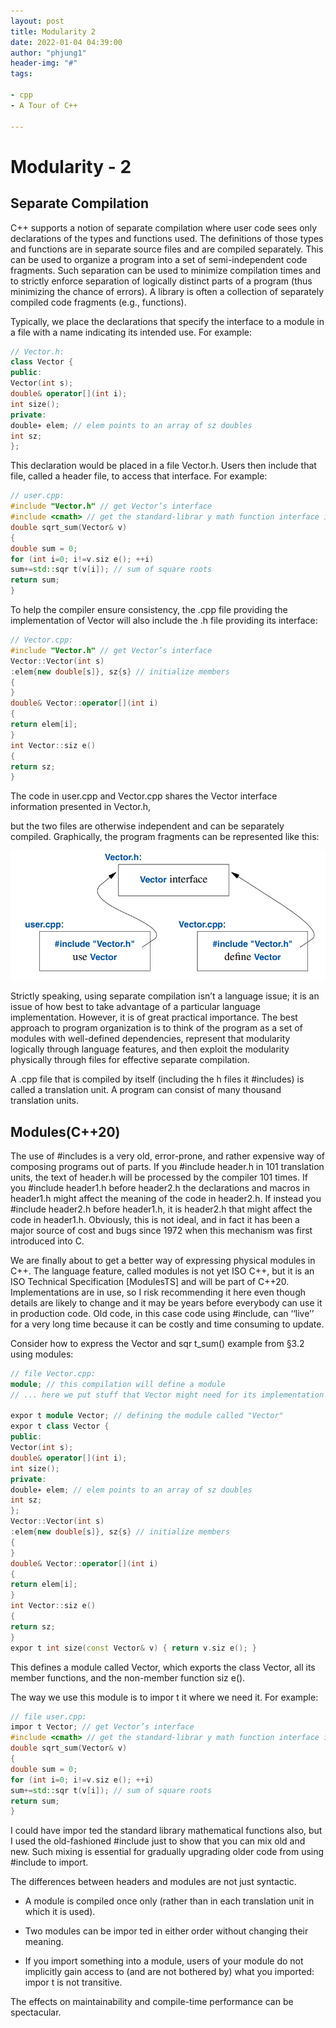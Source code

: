 ```yaml
---
layout: post
title: Modularity 2
date: 2022-01-04 04:39:00
author: "phjung1"
header-img: "#"
tags:

- cpp
- A Tour of C++

---
```


# Modularity - 2

## Separate Compilation

C++ supports a notion of separate compilation where user code sees only declarations of the types and functions used. The definitions of those types and functions are in separate source files and are compiled separately. This can be used to organize a program into a set of semi-independent code fragments. Such separation can be used to minimize compilation times and to strictly enforce separation of logically distinct parts of a program (thus minimizing the chance of errors). A library is often a collection of separately compiled code fragments (e.g., functions).



Typically, we place the declarations that specify the interface to a module in a file with a name indicating its intended use. For example:



```cpp
// Vector.h:
class Vector {
public:
Vector(int s);
double& operator[](int i);
int size();
private:
double∗ elem; // elem points to an array of sz doubles
int sz;
};
```

This declaration would be placed in a file Vector.h. Users then include that file, called a header file, to access that interface. For example:



```cpp
// user.cpp:
#include "Vector.h" // get Vector’s interface
#include <cmath> // get the standard-librar y math function interface including sqrt()
double sqrt_sum(Vector& v)
{
double sum = 0;
for (int i=0; i!=v.siz e(); ++i)
sum+=std::sqr t(v[i]); // sum of square roots
return sum;
}
```

To help the compiler ensure consistency, the .cpp file providing the implementation of Vector will also include the .h file providing its interface:



```cpp
// Vector.cpp:
#include "Vector.h" // get Vector’s interface
Vector::Vector(int s)
:elem{new double[s]}, sz{s} // initialize members
{
}
double& Vector::operator[](int i)
{
return elem[i];
}
int Vector::siz e()
{
return sz;
}
```

The code in user.cpp and Vector.cpp shares the Vector interface information presented in Vector.h,



but the two files are otherwise independent and can be separately compiled. Graphically, the program fragments can be represented like this:

![](https://raw.githubusercontent.com/phjung1/imageUploader/main/2022/01/04-04-48-42-2022-01-04-04-48-40-image.png)

Strictly speaking, using separate compilation isn’t a language issue; it is an issue of how best to take advantage of a particular language implementation. However, it is of great practical importance. The best approach to program organization is to think of the program as a set of modules with well-defined dependencies, represent that modularity logically through language features, and then exploit the modularity physically through files for effective separate compilation.



A .cpp file that is compiled by itself (including the h files it #includes) is called a translation unit. A program can consist of many thousand translation units.



## Modules(C++20)

The use of #includes is a very old, error-prone, and rather expensive way of composing programs out of parts. If you #include header.h in 101 translation units, the text of header.h will be processed by the compiler 101 times. If you #include header1.h before header2.h the declarations and macros in header1.h might affect the meaning of the code in header2.h. If instead you #include header2.h before header1.h, it is header2.h that might affect the code in header1.h. Obviously, this is not ideal, and in fact it has been a major source of cost and bugs since 1972 when this mechanism was first introduced into C.



We are finally about to get a better way of expressing physical modules in C++. The language feature, called modules is not yet ISO C++, but it is an ISO Technical Specification [ModulesTS] and will be part of C++20. Implementations are in use, so I risk recommending it here even though details are likely to change and it may be years before everybody can use it in production code. Old code, in this case code using #include, can ‘‘live’’ for a very long time because it can be costly and time consuming to update.



Consider how to express the Vector and sqr t_sum() example from §3.2 using modules:



```cpp
// file Vector.cpp:
module; // this compilation will define a module
// ... here we put stuff that Vector might need for its implementation ...

expor t module Vector; // defining the module called "Vector"
expor t class Vector {
public:
Vector(int s);
double& operator[](int i);
int size();
private:
double∗ elem; // elem points to an array of sz doubles
int sz;
};
Vector::Vector(int s)
:elem{new double[s]}, sz{s} // initialize members
{
}
double& Vector::operator[](int i)
{
return elem[i];
}
int Vector::siz e()
{
return sz;
}
expor t int size(const Vector& v) { return v.siz e(); }
```

This defines a module called Vector, which exports the class Vector, all its member functions, and the non-member function siz e().



The way we use this module is to impor t it where we need it. For example:

```cpp
// file user.cpp:
impor t Vector; // get Vector’s interface
#include <cmath> // get the standard-librar y math function interface including sqrt()
double sqrt_sum(Vector& v)
{
double sum = 0;
for (int i=0; i!=v.siz e(); ++i)
sum+=std::sqr t(v[i]); // sum of square roots
return sum;
}
```



I could have impor ted the standard library mathematical functions also, but I used the old-fashioned #include just to show that you can mix old and new. Such mixing is essential for gradually upgrading older code from using #include to import.



The differences between headers and modules are not just syntactic.

- A module is compiled once only (rather than in each translation unit in which it is used).

- Two modules can be impor ted in either order without changing their meaning.

- If you import something into a module, users of your module do not implicitly gain access to (and are not bothered by) what you imported: impor t is not transitive.

The effects on maintainability and compile-time performance can be spectacular.
